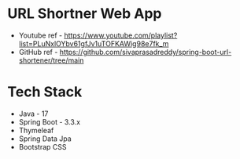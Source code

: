# URL Shortner Web App
* Youtube ref - https://www.youtube.com/playlist?list=PLuNxlOYbv61gfJv1uTOFKAWig98e7fk_m
* GitHub ref - https://github.com/sivaprasadreddy/spring-boot-url-shortener/tree/main

# Tech Stack
* Java - 17
* Spring Boot - 3.3.x
* Thymeleaf
* Spring Data Jpa
* Bootstrap CSS
